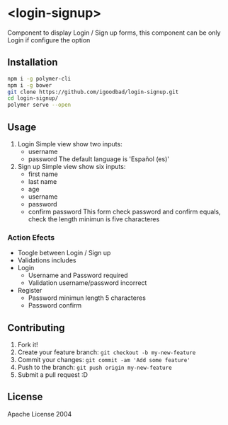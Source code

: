 # \<login-signup\>

Component to display Login / Sign up forms, this component can be only Login if configure the option

## Installation

```sh
npm i -g polymer-cli
npm i -g bower
git clone https://github.com/igoodbad/login-signup.git
cd login-signup/
polymer serve --open
```

## Usage

1. Login
  Simple view show two inputs:
    + username
    + password
  The default language is 'Español (es)'
2. Sign up
  Simple view show six inputs:
    + first name
    + last name
    + age
    + username
    + password
    + confirm password
This form check password and confirm equals, check the length minimun is five characteres  

### Action Efects
+ Toogle between Login / Sign up
+ Validations includes
+ Login
    + Username and Password required
    + Validation username/password incorrect
+ Register
    + Password minimun length 5 characteres
    + Password confirm


## Contributing

1. Fork it!
2. Create your feature branch: `git checkout -b my-new-feature`
3. Commit your changes: `git commit -am 'Add some feature'`
4. Push to the branch: `git push origin my-new-feature`
5. Submit a pull request :D

## License

Apache License 2004
